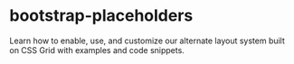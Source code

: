 # bootstrap-placeholders
Learn how to enable, use, and customize our alternate layout system built on CSS Grid with examples and code snippets.

